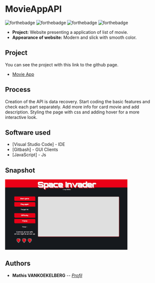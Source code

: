 # MovieAppAPI

![forthebadge](https://forthebadge.com/images/badges/uses-html.svg) ![forthebadge](https://forthebadge.com/images/badges/uses-css.svg) ![forthebadge](https://forthebadge.com/images/badges/for-robots.svg) ![forthebadge](https://forthebadge.com/images/badges/made-with-javascript.svg)

- **Project:** Website presenting a application of list of movie.
- **Appearance of website:** Modern and slick with smooth color.

## Project
You can see the project with this link to the github page.
- <a href="https://mathisvkg.github.io/PewPew/" target="_blank">Movie App</a>

## Process

Creation of the API is data recovery.
Start coding the basic features and check each part separately.
Add more info for card movie and add description.
Styling the page with css and adding hover for a more interactive look.

## Software used

* [Visual Studio Code] - IDE
* [Gitbash] - GUI Clients
* [JavaScript] - Js

## Snapshot

<img src="https://github.com/MathisVkg/PewPew/blob/main/assets/img/snapshot.png" width="400">

## Authors 

* **Mathis VANKOEKELBERG** -- *[Profil](https://github.com/MathisVkg)*

